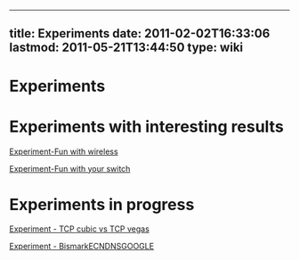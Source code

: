 
---
title: Experiments
date: 2011-02-02T16:33:06
lastmod: 2011-05-21T13:44:50
type: wiki
---
Experiments
===========

Experiments with interesting results
====================================

[Experiment-Fun with wireless](Experiment-Fun_with_wireless.md)

[Experiment-Fun with your switch](Experiment-Fun_with_your_switch.md)

Experiments in progress
=======================

[Experiment - TCP cubic vs TCP vegas](Experiment_-_TCP_cubic_vs_TCP_vegas.md)

[Experiment - BismarkECNDNSGOOGLE](Experiment_-_BismarkECNDNSGOOGLE.md)
